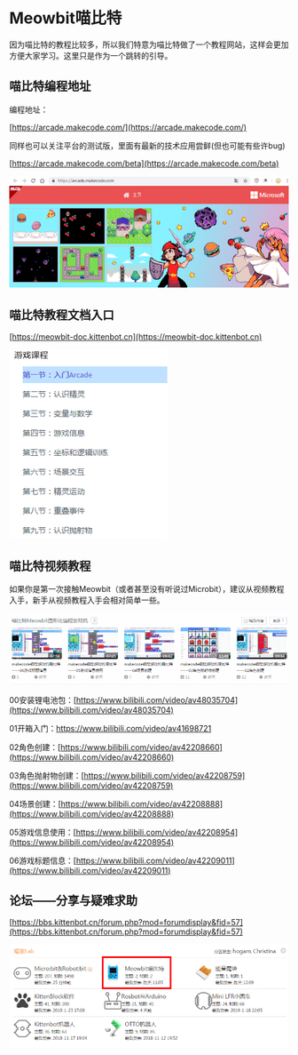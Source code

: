 # Meowbit喵比特

因为喵比特的教程比较多，所以我们特意为喵比特做了一个教程网站，这样会更加方便大家学习。这里只是作为一个跳转的引导。

## 喵比特编程地址

编程地址：

[https://arcade.makecode.com/](https://arcade.makecode.com/)

同样也可以关注平台的测试版，里面有最新的技术应用尝鲜(但也可能有些许bug)  

[https://arcade.makecode.com/beta](https://arcade.makecode.com/beta)  

![](./images/c01_01.png)

## 喵比特教程文档入口

[https://meowbit-doc.kittenbot.cn](https://meowbit-doc.kittenbot.cn)

![](./images/c01_05.png)

## 喵比特视频教程

如果你是第一次接触Meowbit（或者甚至没有听说过Microbit），建议从视频教程入手，新手从视频教程入手会相对简单一些。

![](./images/c01_04.png)



00安装锂电池包：[https://www.bilibili.com/video/av48035704](https://www.bilibili.com/video/av48035704)

01开箱入门：[https://www.bilibili.com/video/av41698721 ](https://www.bilibili.com/video/av41698721 )


02角色创建：[https://www.bilibili.com/video/av42208660](https://www.bilibili.com/video/av42208660) 


03角色抛射物创建：[https://www.bilibili.com/video/av42208759](https://www.bilibili.com/video/av42208759) 


04场景创建：[https://www.bilibili.com/video/av42208888](https://www.bilibili.com/video/av42208888) 


05游戏信息使用：[https://www.bilibili.com/video/av42208954](https://www.bilibili.com/video/av42208954) 


06游戏标题信息：[https://www.bilibili.com/video/av42209011](https://www.bilibili.com/video/av42209011) 

## 论坛——分享与疑难求助

[https://bbs.kittenbot.cn/forum.php?mod=forumdisplay&fid=57](https://bbs.kittenbot.cn/forum.php?mod=forumdisplay&fid=57)

![](./images/c01_03.png)